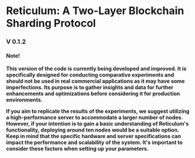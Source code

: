 <!-- @format -->

# Reticulum: A Two-Layer Blockchain Sharding Protocol

### V 0.1.2

#### Note!

**This version of the code is currently being developed and improved. It is specifically designed for conducting comparative experiments and should not be used in real commercial applications as it may have some imperfections. Its purpose is to gather insights and data for further enhancements and optimizations before considering it for production environments.**

**If you aim to replicate the results of the experiments, we suggest utilizing a high-performance server to accommodate a larger number of nodes. However, if your intention is to gain a basic understanding of Reticulum's functionality, deploying around ten nodes would be a suitable option. Keep in mind that the specific hardware and server specifications can impact the performance and scalability of the system. It's important to consider these factors when setting up your parameters.**

